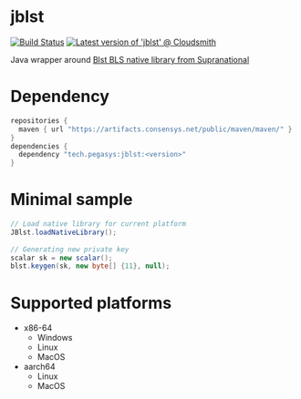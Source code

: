 # jblst

[![Build Status](https://circleci.com/gh/ConsenSys/jblst.svg?style=svg)](https://circleci.com/gh/ConsenSys/workflows/jblst)
[![Latest version of 'jblst' @ Cloudsmith](https://api-prd.cloudsmith.io/v1/badges/version/consensys/maven/maven/jblst/latest/a=noarch;xg=tech.pegasys/?render=true&show_latest=true)](https://cloudsmith.io/~consensys/repos/maven/packages/detail/maven/jblst/latest/a=noarch;xg=tech.pegasys/)

Java wrapper around [Blst BLS native library from Supranational](https://github.com/supranational/blst)

# Dependency 

```groovy
repositories {
  maven { url "https://artifacts.consensys.net/public/maven/maven/" }
}
dependencies {
  dependency "tech.pegasys:jblst:<version>"
}
```

# Minimal sample

```java
// Load native library for current platform
JBlst.loadNativeLibrary();
    
// Generating new private key
scalar sk = new scalar();
blst.keygen(sk, new byte[] {11}, null);
```

# Supported platforms
- x86-64
  - Windows
  - Linux
  - MacOS
- aarch64
  - Linux
  - MacOS

